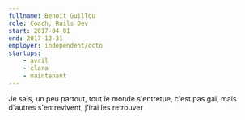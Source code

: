 ```yaml
---
fullname: Benoit Guillou
role: Coach, Rails Dev
start: 2017-04-01
end: 2017-12-31
employer: independent/octo
startups:
    - avril
    - clara
    - maintenant
---
```

Je sais, un peu partout, tout le monde s'entretue, c'est pas gai, mais d'autres s'entrevivent, j'irai les retrouver
